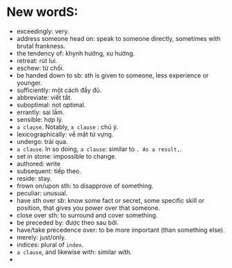 # New wordS:
* exceedingly: very.
* address someone head on: speak to someone directly, sometimes with brutal frankness.
* the tendency of: khynh hướng, xu hướng.
* retreat: rút lui.
* eschew: từ chối.
* be handed down to sb: sth is given to someone, less experience or younger.
* sufficiently: một cách đầy đủ.
* abbreviate: viết tắt.
* suboptimal: not optimal.
* errantly: sai lầm.
* sensible: hợp lý.
* `a clause`. Notably, `a clause` : chú ý.
* lexicographically: về mặt từ vựng.
* undergo: trải qua.
* `a clause`. In so doing, `a clause`: similar to `. As a result,`.
* set in stone: impossible to change.
* authored: write
* subsequent: tiếp theo.
* reside: stay.
* frown on/upon sth: to disapprove of something.
* peculiar: unusual.
* have sth over sb: know some fact or secret, some specific skill or position, that gives you power over that someone.
* close over sth: to surround and cover something.
* be preceded by: được theo sau bởi.
* have/take precedence over: to be more important (than something else).
* merely: just/only.
* indices: plural of `index`.
* `a clause`, and likewise with: similar with.
* 